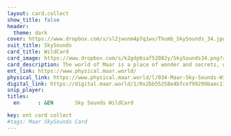 ```yaml
---
layout: card.collect
show_title: false
header:
  theme: dark
cover: https://www.dropbox.com/s/sl2jwunm4p7q1wv/Thumb_SkySounds_34.jpg?raw=1
suit_title: SkySounds
card_title: WildCard
card_image: https://www.dropbox.com/s/k2gdp6saf52082y/SkySounds34.png?raw=1
card_description: The world of Maar is a place of wonder and secrets, where the stars dance in the sky and the colors of the world sing. It is a Circumbinary planet, where two suns embrace, and four moons keep watch. A world where triune brain beings roam, creatures of infinite creation and curiosity. The Maar, a volcanic crater, is the heart of this world. It was born from a fiery kiss between the ground and the water, and it holds within it a lake as calm as a dream. The Maar is a place of pilgrimage, where the people of Maar come to listen to the whispers of the world and the songs of the stars. The Maar has been a source of inspiration for the people since ancient times. They have woven myths and legends around it, and they have created music that echoes its beauty and power. Music is woven into the fabric of their society, it is the rhythm of their days and the melody of their nights.
ent_link: https://www.physical.maar.world/
physical_link: https://www.physical.maar.world/l/034-Maar-Sky-Sounds-Wild-Card
digital_link: https://digital.maar.world/1/0x2bb55258e4bfcef99299baec1188b80a75fa2d48/34
snip_player: 
titles:
  en      : &EN       Sky Sounds WildCard 

key: ent card collect
#tags: Maar SkySounds Card
---
```

